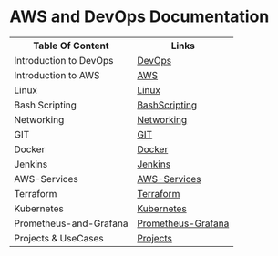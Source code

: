# AWS and DevOps Documentation

<!DOCTYPE html>
<html>

<body>
<table>
  <tr>
    <th>Table Of Content</th>
    <th>Links</th>
  </tr>
  <tr>
    <td>Introduction to DevOps</td>
    <td><a href="https://github.com/zen-class/zen-class-devops-documentation/blob/main/DevOps-Introduction.md">DevOps</a></td>
  </tr>
    
  <tr>
    <td>Introduction to AWS</td>
    <td><a href="https://github.com/zen-class/zen-class-devops-documentation/blob/main/AWS-Introduction.md">AWS</a></td>
  </tr>
   <tr>
    <td>Linux</td>
    <td><a href="https://github.com/zen-class/zen-class-devops-documentation/tree/main/001%20-%20Linux">Linux</a></td>
  </tr>
  <tr>
    <td>Bash Scripting</td>
    <td><a href="https://github.com/zen-class/zen-class-devops-documentation/tree/main/002%20-%20BashScripting">BashScripting</a></td>
   </tr>
   <tr>
    <td>Networking</td>
    <td><a href="https://github.com/zen-class/zen-class-devops-documentation/tree/main/004%20-%20Networking">Networking</a></td></tr>
    <tr>
    <td>GIT</td>
    <td><a href="https://github.com/zen-class/zen-class-devops-documentation/tree/main/003%20-%20Git">GIT</a></td>
   
  </tr>
   <tr>
    <td>Docker</td>
    <td><a href="https://github.com/zen-class/zen-class-devops-documentation/tree/main/005%20-%20Docker">Docker</a></td>
   
  </tr>
   <tr>
    <td>Jenkins</td>
    <td><a href="https://github.com/zen-class/zen-class-devops-documentation/tree/main/009%20-%20Jenkins">Jenkins</a></td>
   
  </tr>
   </tr>
   <tr>
    <td>AWS-Services</td>
    <td><a href="https://github.com/zen-class/zen-class-devops-documentation/tree/main/010%20-%20AWS">AWS-Services</a></td>
   
  </tr>
  <tr>
    <td>Terraform</td>
    <td><a href="https://github.com/zen-class/zen-class-devops-documentation/tree/main/008%20-%20Terraform">Terraform</a></td>
   
  </tr> 
  <tr>
    <td>Kubernetes</td>
    <td><a href="https://github.com/zen-class/zen-class-devops-documentation/tree/main/006%20-%20kubernetes">Kubernetes</a></td>
   </tr> 
  <tr>
    <td>Prometheus-and-Grafana</td>
    <td><a href="https://github.com/zen-class/zen-class-devops-documentation/tree/main/011%20-%20Prometheus-Grafana">Prometheus-Grafana</a></td>
  </tr>  
  <tr>
    <td>Projects & UseCases</td>
    <td><a href="https://github.com/zen-class/zen-class-devops-documentation/tree/main/011%20-%20project">Projects</a></td>
   
  </tr>    
</table>
</body>
</html>
